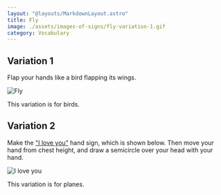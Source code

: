 ```yaml
---
layout: "@layouts/MarkdownLayout.astro"
title: Fly
image: ./assets/images-of-signs/fly-variation-1.gif
category: Vocabulary
---
```


## Variation 1

Flap your hands like a bird flapping its wings.

![Fly](@signs/fly-variation-1.gif)

This variation is for birds.

## Variation 2

Make the ["I love you"](./i-love-you) hand sign,
which is shown below.
Then move your hand from chest height,
and draw a semicircle over your head with your hand.

![I love you](@signs/i-love-you.gif)

This variation is for planes.

